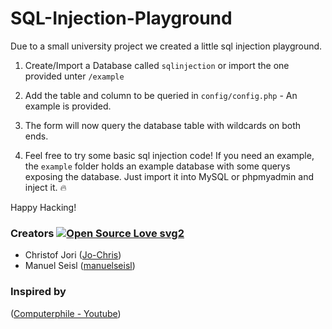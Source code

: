 # SQL-Injection-Playground

Due to a small university project we created a little sql injection playground.

1. Create/Import a Database called `sqlinjection` or import the one provided unter `/example`

2. Add the table and column to be queried in `config/config.php` - An example is provided.

3. The form will now query the database table with wildcards on both ends. 

4. Feel free to try some basic sql injection code! If you need an example, the `example` folder holds an example database with some querys exposing the database. 
Just import it into MySQL or phpmyadmin and inject it. :fire:

Happy Hacking!

### Creators [![Open Source Love svg2](https://badges.frapsoft.com/os/v2/open-source.svg?v=103)](https://github.com/ellerbrock/open-source-badges/)
- Christof Jori ([Jo-Chris](https://github.com/jo-chris))
- Manuel Seisl ([manuelseisl](https://github.com/manuelseisl))

### Inspired by 
([Computerphile - Youtube](https://www.youtube.com/watch?v=ciNHn38EyRc))
